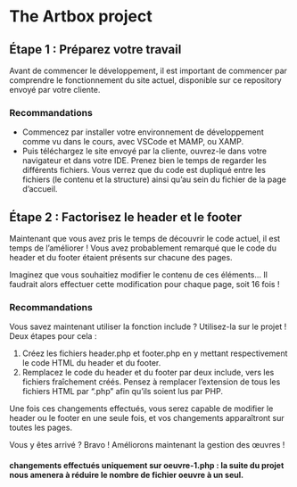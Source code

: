 # The Artbox project

## Étape 1 : Préparez votre travail

Avant de commencer le développement, il est important de commencer par comprendre le fonctionnement du site actuel, disponible sur ce repository envoyé par votre cliente.

### Recommandations

- Commencez par installer votre environnement de développement comme vu dans le cours, avec VSCode et MAMP, ou XAMP.
- Puis téléchargez le site envoyé par la cliente, ouvrez-le dans votre navigateur et dans votre IDE. Prenez bien le temps de regarder les différents fichiers. Vous verrez que du code est dupliqué entre les fichiers (le contenu et la structure) ainsi qu’au sein du fichier de la page d’accueil.

## Étape 2 : Factorisez le header et le footer

Maintenant que vous avez pris le temps de découvrir le code actuel, il est temps de l’améliorer ! Vous avez probablement remarqué que le code du header et du footer étaient présents sur chacune des pages.

Imaginez que vous souhaitiez modifier le contenu de ces éléments… Il faudrait alors effectuer cette modification pour chaque page, soit 16 fois !

### Recommandations

Vous savez maintenant utiliser la fonction include ? Utilisez-la sur le projet ! Deux étapes pour cela :

1. Créez les fichiers header.php et footer.php en y mettant respectivement le code HTML du header et du footer.
2. Remplacez le code du header et du footer par deux include, vers les fichiers fraîchement créés. Pensez à remplacer l’extension de tous les fichiers HTML par “.php” afin qu’ils soient lus par PHP.

Une fois ces changements effectués, vous serez capable de modifier le header ou le footer en une seule fois, et vos changements apparaîtront sur toutes les pages.

Vous y êtes arrivé ? Bravo ! Améliorons maintenant la gestion des œuvres !

#### changements effectués uniquement sur oeuvre-1.php : la suite du projet nous amenera à réduire le nombre de fichier oeuvre à un seul.
